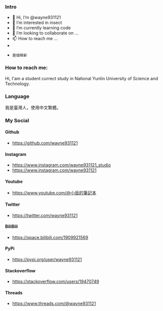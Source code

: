 ### Intro
- 👋 Hi, I’m @wayne931121
- 👀 I’m interested in insect
- 🌱 I’m currently learning code
- 💞️ I’m looking to collaborate on ...
- 📫 How to reach me ...
-     
-     是個萌新

<!---
wayne931121/wayne931121 is a ✨ special ✨ repository because its `README.md` (this file) appears on your GitHub profile.
You can click the Preview link to take a look at your changes.
--->

### How to reach me:

Hi, I'am a student currect study in National Yunlin University of Science and Technology.

### Language

我是臺灣人，使用中文繁體。

### My Social
#### Github
- https://github.com/wayne931121
#### Instagram
- https://www.instagram.com/wayne931121_studio
- https://www.instagram.com/wayne931121
#### Youtube
- https://www.youtube.com/@小辰的筆記本
#### Twitter
- https://twitter.com/wayne931121
#### BiliBili
- https://space.bilibili.com/1909921569
#### PyPi
- https://pypi.org/user/wayne931121
#### Stackoverflow
- https://stackoverflow.com/users/19470749
#### Threads
- https://www.threads.com/@wayne931121
